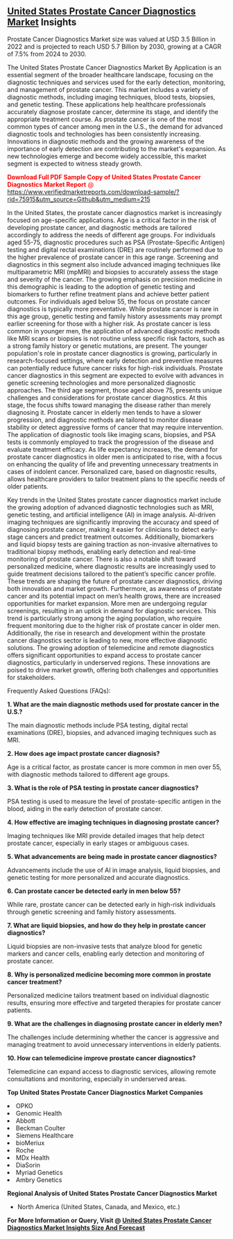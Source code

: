 <h2><a href="https://www.verifiedmarketreports.com/download-sample/?rid=75915&amp;utm_source=Github&amp;utm_medium=215" target="_blank">United States Prostate Cancer Diagnostics Market</a> Insights</h2><p>Prostate Cancer Diagnostics Market size was valued at USD 3.5 Billion in 2022 and is projected to reach USD 5.7 Billion by 2030, growing at a CAGR of 7.5% from 2024 to 2030.</p><p><p>The United States Prostate Cancer Diagnostics Market By Application is an essential segment of the broader healthcare landscape, focusing on the diagnostic techniques and services used for the early detection, monitoring, and management of prostate cancer. This market includes a variety of diagnostic methods, including imaging techniques, blood tests, biopsies, and genetic testing. These applications help healthcare professionals accurately diagnose prostate cancer, determine its stage, and identify the appropriate treatment course. As prostate cancer is one of the most common types of cancer among men in the U.S., the demand for advanced diagnostic tools and technologies has been consistently increasing. Innovations in diagnostic methods and the growing awareness of the importance of early detection are contributing to the market's expansion. As new technologies emerge and become widely accessible, this market segment is expected to witness steady growth. <p><span class=""><span style="color: #ff0000;"><strong>Download Full PDF Sample Copy of United States Prostate Cancer Diagnostics Market Report</strong> @ </span><a href="https://www.verifiedmarketreports.com/download-sample/?rid=75915&amp;utm_source=Github&amp;utm_medium=215" target="_blank">https://www.verifiedmarketreports.com/download-sample/?rid=75915&amp;utm_source=Github&amp;utm_medium=215</a></span></p></p><p>In the United States, the prostate cancer diagnostics market is increasingly focused on age-specific applications. Age is a critical factor in the risk of developing prostate cancer, and diagnostic methods are tailored accordingly to address the needs of different age groups. For individuals aged 55-75, diagnostic procedures such as PSA (Prostate-Specific Antigen) testing and digital rectal examinations (DRE) are routinely performed due to the higher prevalence of prostate cancer in this age range. Screening and diagnostics in this segment also include advanced imaging techniques like multiparametric MRI (mpMRI) and biopsies to accurately assess the stage and severity of the cancer. The growing emphasis on precision medicine in this demographic is leading to the adoption of genetic testing and biomarkers to further refine treatment plans and achieve better patient outcomes. For individuals aged below 55, the focus on prostate cancer diagnostics is typically more preventative. While prostate cancer is rare in this age group, genetic testing and family history assessments may prompt earlier screening for those with a higher risk. As prostate cancer is less common in younger men, the application of advanced diagnostic methods like MRI scans or biopsies is not routine unless specific risk factors, such as a strong family history or genetic mutations, are present. The younger population's role in prostate cancer diagnostics is growing, particularly in research-focused settings, where early detection and preventive measures can potentially reduce future cancer risks for high-risk individuals. Prostate cancer diagnostics in this segment are expected to evolve with advances in genetic screening technologies and more personalized diagnostic approaches. The third age segment, those aged above 75, presents unique challenges and considerations for prostate cancer diagnostics. At this stage, the focus shifts toward managing the disease rather than merely diagnosing it. Prostate cancer in elderly men tends to have a slower progression, and diagnostic methods are tailored to monitor disease stability or detect aggressive forms of cancer that may require intervention. The application of diagnostic tools like imaging scans, biopsies, and PSA tests is commonly employed to track the progression of the disease and evaluate treatment efficacy. As life expectancy increases, the demand for prostate cancer diagnostics in older men is anticipated to rise, with a focus on enhancing the quality of life and preventing unnecessary treatments in cases of indolent cancer. Personalized care, based on diagnostic results, allows healthcare providers to tailor treatment plans to the specific needs of older patients. <p>Key trends in the United States prostate cancer diagnostics market include the growing adoption of advanced diagnostic technologies such as MRI, genetic testing, and artificial intelligence (AI) in image analysis. AI-driven imaging techniques are significantly improving the accuracy and speed of diagnosing prostate cancer, making it easier for clinicians to detect early-stage cancers and predict treatment outcomes. Additionally, biomarkers and liquid biopsy tests are gaining traction as non-invasive alternatives to traditional biopsy methods, enabling early detection and real-time monitoring of prostate cancer. There is also a notable shift toward personalized medicine, where diagnostic results are increasingly used to guide treatment decisions tailored to the patient’s specific cancer profile. These trends are shaping the future of prostate cancer diagnostics, driving both innovation and market growth. Furthermore, as awareness of prostate cancer and its potential impact on men’s health grows, there are increased opportunities for market expansion. More men are undergoing regular screenings, resulting in an uptick in demand for diagnostic services. This trend is particularly strong among the aging population, who require frequent monitoring due to the higher risk of prostate cancer in older men. Additionally, the rise in research and development within the prostate cancer diagnostics sector is leading to new, more effective diagnostic solutions. The growing adoption of telemedicine and remote diagnostics offers significant opportunities to expand access to prostate cancer diagnostics, particularly in underserved regions. These innovations are poised to drive market growth, offering both challenges and opportunities for stakeholders. <p>Frequently Asked Questions (FAQs):</p><p><strong>1. What are the main diagnostic methods used for prostate cancer in the U.S.?</strong></p><p>The main diagnostic methods include PSA testing, digital rectal examinations (DRE), biopsies, and advanced imaging techniques such as MRI.</p><p><strong>2. How does age impact prostate cancer diagnosis?</strong></p><p>Age is a critical factor, as prostate cancer is more common in men over 55, with diagnostic methods tailored to different age groups.</p><p><strong>3. What is the role of PSA testing in prostate cancer diagnostics?</strong></p><p>PSA testing is used to measure the level of prostate-specific antigen in the blood, aiding in the early detection of prostate cancer.</p><p><strong>4. How effective are imaging techniques in diagnosing prostate cancer?</strong></p><p>Imaging techniques like MRI provide detailed images that help detect prostate cancer, especially in early stages or ambiguous cases.</p><p><strong>5. What advancements are being made in prostate cancer diagnostics?</strong></p><p>Advancements include the use of AI in image analysis, liquid biopsies, and genetic testing for more personalized and accurate diagnostics.</p><p><strong>6. Can prostate cancer be detected early in men below 55?</strong></p><p>While rare, prostate cancer can be detected early in high-risk individuals through genetic screening and family history assessments.</p><p><strong>7. What are liquid biopsies, and how do they help in prostate cancer diagnostics?</strong></p><p>Liquid biopsies are non-invasive tests that analyze blood for genetic markers and cancer cells, enabling early detection and monitoring of prostate cancer.</p><p><strong>8. Why is personalized medicine becoming more common in prostate cancer treatment?</strong></p><p>Personalized medicine tailors treatment based on individual diagnostic results, ensuring more effective and targeted therapies for prostate cancer patients.</p><p><strong>9. What are the challenges in diagnosing prostate cancer in elderly men?</strong></p><p>The challenges include determining whether the cancer is aggressive and managing treatment to avoid unnecessary interventions in elderly patients.</p><p><strong>10. How can telemedicine improve prostate cancer diagnostics?</strong></p><p>Telemedicine can expand access to diagnostic services, allowing remote consultations and monitoring, especially in underserved areas.</p></p><p><strong>Top United States Prostate Cancer Diagnostics Market Companies</strong></p><div data-test-id=""><p><li>OPKO</li><li> Genomic Health</li><li> Abbott</li><li> Beckman Coulter</li><li> Siemens Healthcare</li><li> bioMeriux</li><li> Roche</li><li> MDx Health</li><li> DiaSorin</li><li> Myriad Genetics</li><li> Ambry Genetics</li></p><div><strong>Regional Analysis of&nbsp;United States Prostate Cancer Diagnostics Market</strong></div><ul><li dir="ltr"><p dir="ltr">North America&nbsp;(United States, Canada, and Mexico, etc.)</p></li></ul><p><strong>For More Information or Query, Visit @&nbsp;</strong><strong><a href="https://www.verifiedmarketreports.com/product/global-prostate-cancer-diagnostics-market-growth-2019-2024/?utm_source=Github&amp;utm_medium=215" target="_blank">United States Prostate Cancer Diagnostics Market Insights Size And Forecast</a></strong></p></div>
